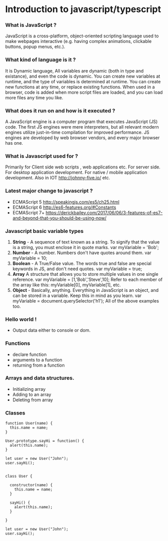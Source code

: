 # Introduction to javascript/typescript

### What is JavaScript ?

JavaScript is a cross-platform, object-oriented scripting language used to make webpages interactive (e.g. having complex animations, clickable buttons, popup menus, etc.).

### What kind of language is it ?

It is Dynamic language, All variables are dynamic (both in type and existance), and even the code is dynamic. You can create new variables at runtime, and the type of variables is determined at runtime. You can create new functions at any time, or replace existing functions. When used in a browser, code is added when more script files are loaded, and you can load more files any time you like.

### What does it run on and how is it executed ?

A JavaScript engine is a computer program that executes JavaScript (JS) code. The first JS engines were mere interpreters, but all relevant modern engines utilize just-in-time compilation for improved performance.
JS engines are developed by web browser vendors, and every major browser has one.

### What is Javascript used for ?

Primarily for Client side web scripts , web applications etc.
For server side.
For desktop application development.
For native / mobile application development.
Also in IOT http://johnny-five.io/ etc.

### Latest major change to javascript ?  
* ECMAScript 5 http://speakingjs.com/es5/ch25.html
* ECMAScript 6 http://es6-features.org/#Constants
* ECMAScript 7+ https://derickbailey.com/2017/06/06/3-features-of-es7-and-beyond-that-you-should-be-using-now/

### Javascript basic variable types

1. **String** -	A sequence of text known as a string. To signify that the value is a string, you must enclose it in quote marks.	var     myVariable = 'Bob';
2. **Number** -	A number. Numbers don't have quotes around them.	var myVariable = 10;
3. **Boolean** -	A True/False value. The words true and false are special keywords in JS, and don't need quotes.	var myVariable = true;
4. **Array**	A structure that allows you to store multiple values in one single reference.	var myVariable = [1,'Bob','Steve',10];
Refer to each member of the array like this:
myVariable[0], myVariable[1], etc.
5. **Object** -	Basically, anything. Everything in JavaScript is an object, and can be stored in a variable. Keep this in mind as you learn.	var myVariable = document.querySelector('h1');
All of the above examples too.


### Hello world !

* Output data either to console or dom.

### Functions

* declare function
* arguments to a function
* returning from a function

### Arrays and data structures.

* Initializing array
* Adding to an array
* Deleting from array

### Classes

``` 
function User(name) {
  this.name = name;
}

User.prototype.sayHi = function() {
  alert(this.name);
}

let user = new User("John");
user.sayHi();

```


```

class User {

  constructor(name) {
    this.name = name;
  }

  sayHi() {
    alert(this.name);
  }

}

let user = new User("John");
user.sayHi();

```

